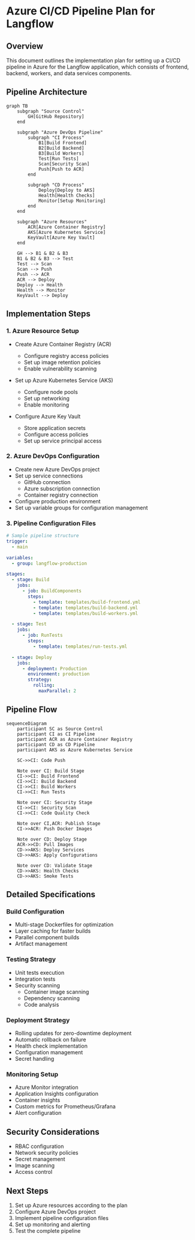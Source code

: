 # Azure CI/CD Pipeline Plan for Langflow

## Overview

This document outlines the implementation plan for setting up a CI/CD pipeline in Azure for the Langflow application, which consists of frontend, backend, workers, and data services components.

## Pipeline Architecture

```mermaid
graph TB
    subgraph "Source Control"
        GH[GitHub Repository]
    end

    subgraph "Azure DevOps Pipeline"
        subgraph "CI Process"
            B1[Build Frontend]
            B2[Build Backend]
            B3[Build Workers]
            Test[Run Tests]
            Scan[Security Scan]
            Push[Push to ACR]
        end

        subgraph "CD Process"
            Deploy[Deploy to AKS]
            Health[Health Checks]
            Monitor[Setup Monitoring]
        end
    end

    subgraph "Azure Resources"
        ACR[Azure Container Registry]
        AKS[Azure Kubernetes Service]
        KeyVault[Azure Key Vault]
    end

    GH --> B1 & B2 & B3
    B1 & B2 & B3 --> Test
    Test --> Scan
    Scan --> Push
    Push --> ACR
    ACR --> Deploy
    Deploy --> Health
    Health --> Monitor
    KeyVault --> Deploy
```

## Implementation Steps

### 1. Azure Resource Setup
- Create Azure Container Registry (ACR)
  - Configure registry access policies
  - Set up image retention policies
  - Enable vulnerability scanning
  
- Set up Azure Kubernetes Service (AKS)
  - Configure node pools
  - Set up networking
  - Enable monitoring
  
- Configure Azure Key Vault
  - Store application secrets
  - Configure access policies
  - Set up service principal access

### 2. Azure DevOps Configuration
- Create new Azure DevOps project
- Set up service connections
  - GitHub connection
  - Azure subscription connection
  - Container registry connection
- Configure production environment
- Set up variable groups for configuration management

### 3. Pipeline Configuration Files

```yaml
# Sample pipeline structure
trigger:
  - main

variables:
  - group: langflow-production

stages:
  - stage: Build
    jobs:
      - job: BuildComponents
        steps:
          - template: templates/build-frontend.yml
          - template: templates/build-backend.yml
          - template: templates/build-workers.yml

  - stage: Test
    jobs:
      - job: RunTests
        steps:
          - template: templates/run-tests.yml

  - stage: Deploy
    jobs:
      - deployment: Production
        environment: production
        strategy:
          rolling:
            maxParallel: 2
```

## Pipeline Flow

```mermaid
sequenceDiagram
    participant SC as Source Control
    participant CI as CI Pipeline
    participant ACR as Azure Container Registry
    participant CD as CD Pipeline
    participant AKS as Azure Kubernetes Service

    SC->>CI: Code Push
    
    Note over CI: Build Stage
    CI->>CI: Build Frontend
    CI->>CI: Build Backend
    CI->>CI: Build Workers
    CI->>CI: Run Tests
    
    Note over CI: Security Stage
    CI->>CI: Security Scan
    CI->>CI: Code Quality Check
    
    Note over CI,ACR: Publish Stage
    CI->>ACR: Push Docker Images
    
    Note over CD: Deploy Stage
    ACR->>CD: Pull Images
    CD->>AKS: Deploy Services
    CD->>AKS: Apply Configurations
    
    Note over CD: Validate Stage
    CD->>AKS: Health Checks
    CD->>AKS: Smoke Tests
```

## Detailed Specifications

### Build Configuration
- Multi-stage Dockerfiles for optimization
- Layer caching for faster builds
- Parallel component builds
- Artifact management

### Testing Strategy
- Unit tests execution
- Integration tests
- Security scanning
  - Container image scanning
  - Dependency scanning
  - Code analysis

### Deployment Strategy
- Rolling updates for zero-downtime deployment
- Automatic rollback on failure
- Health check implementation
- Configuration management
- Secret handling

### Monitoring Setup
- Azure Monitor integration
- Application Insights configuration
- Container insights
- Custom metrics for Prometheus/Grafana
- Alert configuration

## Security Considerations
- RBAC configuration
- Network security policies
- Secret management
- Image scanning
- Access control

## Next Steps
1. Set up Azure resources according to the plan
2. Configure Azure DevOps project
3. Implement pipeline configuration files
4. Set up monitoring and alerting
5. Test the complete pipeline